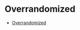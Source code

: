 # Overrandomized
* [Overrandomized](https://codingcompetitions.withgoogle.com/codejam/round/000000000019fef4/00000000003179a1)
